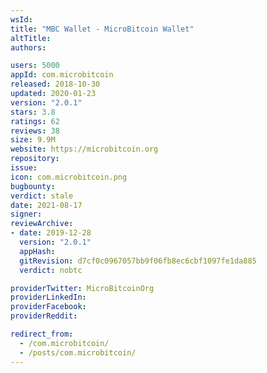 ```yaml
---
wsId: 
title: "MBC Wallet - MicroBitcoin Wallet"
altTitle: 
authors:

users: 5000
appId: com.microbitcoin
released: 2018-10-30
updated: 2020-01-23
version: "2.0.1"
stars: 3.8
ratings: 62
reviews: 38
size: 9.9M
website: https://microbitcoin.org
repository: 
issue: 
icon: com.microbitcoin.png
bugbounty: 
verdict: stale
date: 2021-08-17
signer: 
reviewArchive:
- date: 2019-12-28
  version: "2.0.1"
  appHash: 
  gitRevision: d7cf0c0967057bb9f06fb8ec6cbf1097fe1da885
  verdict: nobtc

providerTwitter: MicroBitcoinOrg
providerLinkedIn: 
providerFacebook: 
providerReddit: 

redirect_from:
  - /com.microbitcoin/
  - /posts/com.microbitcoin/
---
```



